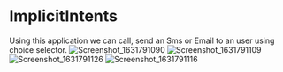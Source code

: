 # ImplicitIntents
Using this application we can call, send an Sms or Email to an user using choice selector. 
![Screenshot_1631791090](https://user-images.githubusercontent.com/65570444/133604424-8743b8df-f877-49f5-b792-78668d0a49ba.png)
![Screenshot_1631791109](https://user-images.githubusercontent.com/65570444/133604437-819b9e5d-f437-489c-9283-acef2558414e.png)
![Screenshot_1631791126](https://user-images.githubusercontent.com/65570444/133604455-776927a8-12fa-4de3-8dc8-d362f46b27ab.png)
![Screenshot_1631791116](https://user-images.githubusercontent.com/65570444/133604463-9aed9369-3303-4151-8dac-5d5b18c8b030.png)

